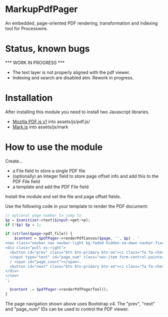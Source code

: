 # MarkupPdfPager
An embedded, page-oriented PDF rendering, transformation and indexing tool for Processwire.

# Status, known bugs
*** WORK IN PROGRESS ***
* The text layer is not properly aligned with the pdf viewer.
* Indexing and search are disabled atm. Rework in progress.

# Installation
After installing this module you need to install two Javascript libraries.
* [Mozilla PDF.js v1](https://github.com/mozilla/pdf.js/releases/download/v1.10.100/pdfjs-1.10.100-dist.zip) into assets/js/pdf.js/
* [Mark.js](https://github.com/julmot/mark.js) into assets/js/mark


# How to use the module
Create...
* a File field to store a single PDF file
* (optionally) an Integer field to store page offset info and add this to the PDF File field
* a template and add the PDF File field

Install the module and set the file and page offset fields.

Use the following code in your template to render the PDF document:
```php
// optional page number to jump to
$p = $sanitizer->text($input->get->p);
if (!$p) $p = 1;

if (strlen($page->pdf_file)) {
	$content = $pdfPager->renderPdfCanvas($page, '', $p) . '
<nav class="navbar nav navbar-light bg-faded hidden-sm-down navbar-fixed-bottom">
<div class="pull-xs-right">
  <button id="prev" class="btn btn-primary btn-sm"><i class="fa fa-chevron-left"></i></button>
  <input type="text" id="page_num" class="nav-item form-control-paintext form-control-sm" value="1" size="3" />
  / <span id="page_count"></span>.
  <button id="next" class="btn btn-primary btn-sm"><i class="fa fa-chevron-right"></i></button>
</div>
</nav>
';

  $content .= $pdfPager->renderPdfPagerTool();
}
```
The page navigation shown above uses Bootstrap v4. The "prev", "next" and "page_num" IDs can be used to control the PDF viewer.
